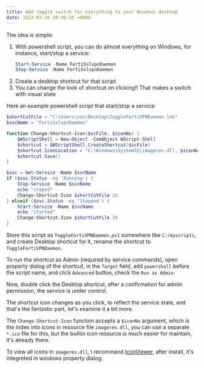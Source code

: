 ```yaml
---
title: Add toggle switch for everything to your Windows desktop
date: 2022-02-16 18:56:55 +0800
---
```


The idea is simple:
1. With powershell script, you can do almost everything on Windows,
   for instance, start/stop a service:
   ```powershell
   Start-Service -Name FortiSslvpnDaemon
   Stop-Service -Name FortiSslvpnDaemon
   ```
2. Create a desktop shortcut for that script
3. You can change the look of shortcut on clicking!! That makes a
   switch with visual state

Here an example powershell script that start/stop a service:

```powershell
$shortCutFile = "C:\Users\xxx\Desktop\ToggleFortiVPNDaemon.lnk"
$svcName = "FortiSslvpnDaemon"

function Change-Shortcut-Icon($scFile, $iconNo) {
    $WScriptShell = New-Object -ComObject WScript.Shell
    $shortcut = $WScriptShell.CreateShortcut($scFile)
    $shortcut.IconLocation = "C:\Windows\System32\imageres.dll, $iconNo"
    $shortcut.Save()
}

$svc = Get-Service -Name $svcName
if ($svc.Status -eq 'Running') {
    Stop-Service -Name $svcName
    echo "stoped"
    Change-Shortcut-Icon $shortCutFile 26
} elseif ($svc.Status -eq 'Stopped') {
    Start-Service -Name $svcName
    echo "started"
    Change-Shortcut-Icon $shortCutFile 28
}
```

Store this script as `ToggleFortiVPNDaemon.ps1` somewhere like
`C:/myscripts`, and create Desktop shortcut for it, rename the
shortcut to `ToggleFortiVPNDaemon`.

To run the shortcut as Admin (required by service commands), open
property dialog of the shortcut, in the `Target` field, add
`powershell` before the script name, and click `Advanced` button,
check the `Run as Admin`.

Now, double click the Desktop shortcut, after a confirmation for admin
permission, the service is under control.

The shortcut icon changes as you click, to reflect the service state,
and that's the fantastic part, let's examine it a bit more.

The `Change-Shortcut-Icon` function accepts a `$iconNo` argument,
which is the index into icons in resource file `imageres.dll`, you can
use a separate `*.ico` file for this, but the builtin icon resource is
much easier for maintain, it's already there.

To view all icons in `imageres.dll`, I recommand [IconViewer](https://www.botproductions.com/iconview/iconview.html), after install, it's integreted in windows property dialog.
